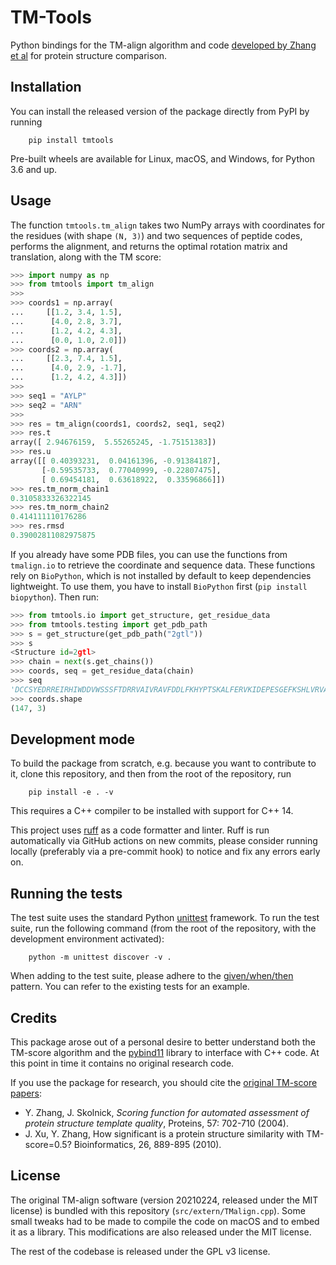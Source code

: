 TM-Tools
========

Python bindings for the TM-align algorithm and code [developed by Zhang et
al](https://zhanggroup.org/TM-align/) for protein structure comparison.


Installation
------------

You can install the released version of the package directly from PyPI by
running
```console
    pip install tmtools
```
Pre-built wheels are available for Linux, macOS, and Windows, for Python 3.6
and up.


Usage
-----

The function `tmtools.tm_align` takes two NumPy arrays with coordinates for the
residues (with shape `(N, 3)`) and two sequences of peptide codes, performs the
alignment, and returns the optimal rotation matrix and translation, along with
the TM score:
```python
>>> import numpy as np
>>> from tmtools import tm_align
>>>
>>> coords1 = np.array(
...     [[1.2, 3.4, 1.5],
...      [4.0, 2.8, 3.7],
...      [1.2, 4.2, 4.3],
...      [0.0, 1.0, 2.0]])
>>> coords2 = np.array(
...     [[2.3, 7.4, 1.5],
...      [4.0, 2.9, -1.7],
...      [1.2, 4.2, 4.3]])
>>>
>>> seq1 = "AYLP"
>>> seq2 = "ARN"
>>>
>>> res = tm_align(coords1, coords2, seq1, seq2)
>>> res.t
array([ 2.94676159,  5.55265245, -1.75151383])
>>> res.u
array([[ 0.40393231,  0.04161396, -0.91384187],
       [-0.59535733,  0.77040999, -0.22807475],
       [ 0.69454181,  0.63618922,  0.33596866]])
>>> res.tm_norm_chain1
0.3105833326322145
>>> res.tm_norm_chain2
0.414111110176286
>>> res.rmsd
0.39002811082975875
```

If you already have some PDB files, you can use the functions from `tmalign.io`
to retrieve the coordinate and sequence data. These functions rely on
`BioPython`, which is not installed by default to keep dependencies
lightweight. To use them, you have to install `BioPython` first (`pip install
biopython`). Then run:

```python
>>> from tmtools.io import get_structure, get_residue_data
>>> from tmtools.testing import get_pdb_path
>>> s = get_structure(get_pdb_path("2gtl"))
>>> s
<Structure id=2gtl>
>>> chain = next(s.get_chains())
>>> coords, seq = get_residue_data(chain)
>>> seq
'DCCSYEDRREIRHIWDDVWSSSFTDRRVAIVRAVFDDLFKHYPTSKALFERVKIDEPESGEFKSHLVRVANGLKLLINLLDDTLVLQSHLGHLADQHIQRKGVTKEYFRGIGEAFARVLPQVLSCFNVDAWNRCFHRLVARIAKDLP'
>>> coords.shape
(147, 3)
```

Development mode
----------------

To build the package from scratch, e.g. because you want to contribute to it,
clone this repository, and then from the root of the repository, run
```console
    pip install -e . -v
```
This requires a C++ compiler to be installed with support for C++ 14.

This project uses [ruff](https://docs.astral.sh/ruff/) as a code formatter and
linter. Ruff is run automatically via GitHub actions on new commits, please
consider running locally (preferably via a pre-commit hook) to notice and fix
any errors early on.


Running the tests
-----------------

The test suite uses the standard Python
[unittest](https://docs.python.org/3/library/unittest.html) framework. To run
the test suite, run the following command (from the root of the repository,
with the development environment activated):
```console
    python -m unittest discover -v .
```

When adding to the test suite, please adhere to the
[given/when/then](https://martinfowler.com/bliki/GivenWhenThen.html)
pattern. You can refer to the existing tests for an example.

Credits
-------

This package arose out of a personal desire to better understand both the
TM-score algorithm and the
[pybind11](https://pybind11.readthedocs.io/en/stable/index.html) library to
interface with C++ code. At this point in time it contains no original research
code.

If you use the package for research, you should cite the [original TM-score
papers](https://zhanggroup.org/TM-score/):

- Y. Zhang, J. Skolnick, _Scoring function for automated assessment of protein
  structure template quality_, Proteins, 57: 702-710 (2004).
- J. Xu, Y. Zhang, How significant is a protein structure similarity with
  TM-score=0.5? Bioinformatics, 26, 889-895 (2010).

License
-------

The original TM-align software (version 20210224, released under the MIT
license) is bundled with this repository (`src/extern/TMalign.cpp`). Some small
tweaks had to be made to compile the code on macOS and to embed it as a
library. This modifications are also released under the MIT license.

The rest of the codebase is released under the GPL v3 license.
